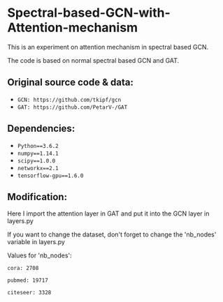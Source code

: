 # Spectral-based-GCN-with-Attention-mechanism
This is an experiment on attention mechanism in spectral based GCN.

The code is based on normal spectral based GCN and GAT.

## Original source code & data: 
- `GCN: https://github.com/tkipf/gcn`
- `GAT: https://github.com/PetarV-/GAT`
  
  
## Dependencies:
- `Python==3.6.2`
- `numpy==1.14.1`
- `scipy==1.0.0`
- `networkx==2.1`
- `tensorflow-gpu==1.6.0`

## Modification:

Here I import the attention layer in GAT and put it into the GCN layer in layers.py
  
If you want to change the dataset, don't forget to change the 'nb_nodes' variable in layers.py
  
Values for 'nb_nodes':

    cora: 2708
    
    pubmed: 19717
    
    citeseer: 3328

  
  
